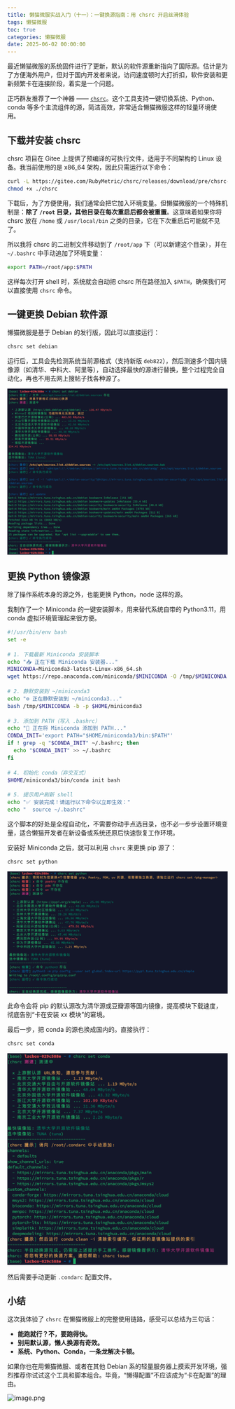 ```yaml
---
title: 懒猫微服实战入门（十一）：一键换源指南：用 chsrc 开启丝滑体验
tags: 懒猫微服
toc: true
categories: 懒猫微服
date: 2025-06-02 00:00:00
---
```


最近懒猫微服的系统固件进行了更新，默认的软件源重新指向了国际源。估计是为了方便海外用户，但对于国内开发者来说，访问速度顿时大打折扣，软件安装和更新频繁卡在连接阶段，着实是一个问题。

正巧群友推荐了一个神器 —— [`chsrc`](https://gitee.com/RubyMetric/chsrc)。这个工具支持一键切换系统、Python、conda 等多个主流组件的源，简洁高效，非常适合懒猫微服这样的轻量环境使用。

## 下载并安装 chsrc

chsrc 项目在 Gitee 上提供了预编译的可执行文件，适用于不同架构的 Linux 设备。我当前使用的是 x86_64 架构，因此只需运行以下命令：

```bash
curl -L https://gitee.com/RubyMetric/chsrc/releases/download/pre/chsrc-x64-linux -o chsrc
chmod +x ./chsrc
```

下载后，为了方便使用，我们通常会把它加入环境变量。但懒猫微服的一个特殊机制是：**除了 `/root` 目录，其他目录在每次重启后都会被重置**。这意味着如果你将 chsrc 放在 `/home` 或 `/usr/local/bin` 之类的目录，它在下次重启后可能就不见了。

<!-- more -->

所以我将 chsrc 的二进制文件移动到了 `/root/app` 下（可以新建这个目录），并在 `~/.bashrc` 中手动追加了环境变量：

```bash
export PATH=/root/app:$PATH
```

这样每次打开 shell 时，系统就会自动把 chsrc 所在路径加入 `$PATH`，确保我们可以直接使用 `chsrc` 命令。

## 一键更换 Debian 软件源

懒猫微服是基于 Debian 的发行版，因此可以直接运行：

```bash
chsrc set debian
```

运行后，工具会先检测系统当前源格式（支持新版 `deb822`），然后测速多个国内镜像源（如清华、中科大、阿里等），自动选择最快的源进行替换，整个过程完全自动化，再也不用去网上搜帖子找各种源了。

![换源截图](https://raw.githubusercontent.com/cloudsmithy/picgo-imh/master/image-20250530201828165.png)

## 更换 Python 镜像源

除了操作系统本身的源之外，也能更换 Python，node 这样的源。

我制作了一个 Miniconda 的一键安装脚本，用来替代系统自带的 Python3.11，用 conda 虚拟环境管理起来很方便。

```bash
#!/usr/bin/env bash
set -e

# 1. 下载最新 Miniconda 安装脚本
echo "📥 正在下载 Miniconda 安装器..."
MINICONDA=Miniconda3-latest-Linux-x86_64.sh
wget https://repo.anaconda.com/miniconda/$MINICONDA -O /tmp/$MINICONDA

# 2. 静默安装到 ~/miniconda3
echo "⚙️ 正在静默安装到 ~/miniconda3..."
bash /tmp/$MINICONDA -b -p $HOME/miniconda3

# 3. 添加到 PATH（写入 .bashrc）
echo "🔧 正在将 Miniconda 添加到 PATH..."
CONDA_INIT='export PATH="$HOME/miniconda3/bin:$PATH"'
if ! grep -q "$CONDA_INIT" ~/.bashrc; then
  echo "$CONDA_INIT" >> ~/.bashrc
fi

# 4. 初始化 conda（非交互式）
$HOME/miniconda3/bin/conda init bash

# 5. 提示用户刷新 shell
echo "✅ 安装完成！请运行以下命令以立即生效："
echo "  source ~/.bashrc"
```

这个脚本的好处是全程自动化，不需要你动手点选目录，也不必一步步设置环境变量，适合懒猫开发者在新设备或系统还原后快速恢复工作环境。

安装好 Miniconda 之后，就可以利用 `chsrc` 来更换 pip 源了：

```bash
chsrc set python
```

![chsrc 设置 Python 源](https://raw.githubusercontent.com/cloudsmithy/picgo-imh/master/449f7b0d2e26f4247caf0ce47b4c1622.png)

此命令会将 pip 的默认源改为清华源或豆瓣源等国内镜像，提高模块下载速度，彻底告别“卡在安装 xx 模块”的窘境。

最后一步，把 conda 的源也换成国内的。直接执行：

```bash
chsrc set conda
```

![换源成功](https://raw.githubusercontent.com/cloudsmithy/picgo-imh/master/image-20250530204151317.png)

然后需要手动更新 `.condarc` 配置文件。

## 小结

这次我体验了 `chsrc` 在懒猫微服上的完整使用链路，感受可以总结为三句话：

- **能跑就行？不，要跑得快。**
- **别用默认源，懒人换源有奇效。**
- **系统、Python、Conda，一条龙解决卡顿。**

如果你也在用懒猫微服、或者在其他 Debian 系的轻量服务器上摸索开发环境，强烈推荐你试试这个工具和脚本组合。毕竟，“懒得配置”不应该成为“卡在配置”的理由。

![image.png](https://lzc-playground-1301583638.cos.ap-chengdu.myqcloud.com/guidelines/459/e5fc8b99-2220-4a5a-8327-38da7b93456f.png "image.png")

